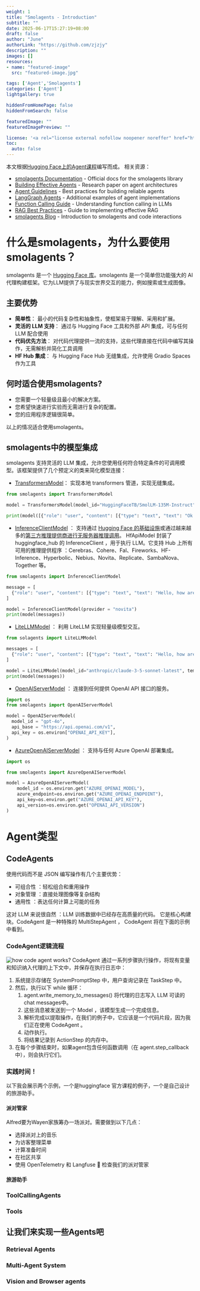 ```yaml
---
weight: 1
title: "Smolagents - Introduction"
subtitle: ""
date: 2025-06-17T15:27:19+08:00
draft: false
author: "June"
authorLink: "https://github.com/zjzjy"
description: ""
images: []
resources:
- name: "featured-image"
  src: "featured-image.jpg"

tags: ['Agent','Smolagents']
categories: ['Agent']
lightgallery: true

hiddenFromHomePage: false
hiddenFromSearch: false

featuredImage: ""
featuredImagePreview: ""

license: '<a rel="license external nofollow noopener noreffer" href="https://creativecommons.org/licenses/by-nc/4.0/" target="_blank">CC BY-NC 4.0</a>'
toc:
  auto: false
---
```

本文根据[Hugging Face上的Agent课程](https://huggingface.co/learn/agents-course/unit2/smolagents/introduction)编写而成。
相关资源：
- [smolagents Documentation](https://huggingface.co/docs/smolagents) - Official docs for the smolagents library
- [Building Effective Agents](https://www.anthropic.com/engineering/building-effective-agents) - Research paper on agent architectures
- [Agent Guidelines](https://huggingface.co/docs/smolagents/tutorials/building_good_agents) - Best practices for building reliable agents
- [LangGraph Agents](https://langchain-ai.github.io/langgraph/) - Additional examples of agent implementations
- [Function Calling Guide](https://platform.openai.com/docs/guides/function-calling?api-mode=chat) - Understanding function calling in LLMs
- [RAG Best Practices](https://www.pinecone.io/learn/retrieval-augmented-generation/) - Guide to implementing effective RAG
- [smolagents Blog](https://huggingface.co/blog/smolagents) - Introduction to smolagents and code interactions
# 什么是smolagents，为什么要使用smolagents？
smolagents 是一个 [Hugging Face 库](https://github.com/huggingface/smolagents)。smolagents 是一个简单但功能强大的 AI 代理构建框架。它为LLM提供了与现实世界交互的能力，例如搜索或生成图像。
## 主要优势
+ **简单性**： 最小的代码复杂性和抽象性，使框架易于理解、采用和扩展。
+ **灵活的 LLM 支持**： 通过与 Hugging Face 工具和外部 API 集成，可与任何 LLM 配合使用
+ **代码优先方法**： 对代码代理提供一流的支持，这些代理直接在代码中编写其操作，无需解析并简化工具调用
+ **HF Hub 集成**： 与 Hugging Face Hub 无缝集成，允许使用 Gradio Spaces 作为工具
## 何时适合使用smolagents?
- 您需要一个轻量级且最小的解决方案。
- 您希望快速进行实验而无需进行复杂的配置。
- 您的应用程序逻辑很简单。

以上的情况适合使用smolagents。

## smolagents中的模型集成
smolagents 支持灵活的 LLM 集成，允许您使用任何符合特定条件的可调用模型。该框架提供了几个预定义的类来简化模型连接：
- [TransformersModel](https://huggingface.co/docs/smolagents/main/en/reference/models#smolagents.TransformersModel)： 实现本地 transformers 管道，实现无缝集成。
```python
from smolagents import TransformersModel

model = TransformersModel(model_id="HuggingFaceTB/SmolLM-135M-Instruct")

print(model([{"role": "user", "content": [{"type": "text", "text": "Ok!"}]}], stop_sequences=["great"]))
```
- [InferenceClientModel](https://huggingface.co/docs/smolagents/main/en/reference/models#smolagents.InferenceClientModel) ： 支持通过 [Hugging Face 的基础设施](https://huggingface.co/docs/huggingface_hub/main/en/guides/inference)或通过越来越多的[第三方推理提供商进行无服务器推理调用](https://huggingface.co/docs/huggingface_hub/main/en/guides/inference#supported-providers-and-tasks)。
HfApiModel 封装了 huggingface_hub 的 InferenceClient ，用于执行 LLM。它支持 Hub 上所有可用的推理提供程序 ：Cerebras、Cohere、Fal、Fireworks、HF-Inference、Hyperbolic、Nebius、Novita、Replicate、SambaNova、Together 等。
```python
from smolagents import InferenceClientModel

message = [
  {"role": "user", "content": [{"type": "text", "text": "Hello, how are you?"}]}
]

model = InferenceClientModel(provider = "novita")
print(model(messages))
```
- [LiteLLMModel](https://huggingface.co/docs/smolagents/main/en/reference/models#smolagents.LiteLLMModel) ： 利用 LiteLLM 实现轻量级模型交互。
```python
from solagents import LiteLLMModel

messages = [
  {"role": "user", "content": [{"type": "text", "text": "Hello, how are you?"}]}
]

model = LiteLLMModel(model_id="anthropic/claude-3-5-sonnet-latest", temperature=0.2, max_tokens=10)
print(model(messages))
```
- [OpenAIServerModel](https://huggingface.co/docs/smolagents/main/en/reference/models#smolagents.OpenAIServerModel) ： 连接到任何提供 OpenAI API 接口的服务。
```python
import os
from smolagents import OpenAIServerModel

model = OpenAIServerModel(
  model_id = "gpt-4o",
  api_base = "https://api.openai.com/v1",
  api_key = os.environ["OPENAI_API_KEY"],
)
```
- [AzureOpenAIServerModel](https://huggingface.co/docs/smolagents/main/en/reference/models#smolagents.AzureOpenAIServerModel) ： 支持与任何 Azure OpenAI 部署集成。
```python
import os

from smolagents import AzureOpenAIServerModel

model = AzureOpenAIServerModel(
    model_id = os.environ.get("AZURE_OPENAI_MODEL"),
    azure_endpoint=os.environ.get("AZURE_OPENAI_ENDPOINT"),
    api_key=os.environ.get("AZURE_OPENAI_API_KEY"),
    api_version=os.environ.get("OPENAI_API_VERSION")    
)
```
# Agent类型 
## CodeAgents
使用代码而不是 JSON 编写操作有几个主要优势：
- 可组合性 ：轻松组合和重用操作
- 对象管理 ：直接处理图像等复杂结构
- 通用性 ：表达任何计算上可能的任务

这对 LLM 来说很自然 ：LLM 训练数据中已经存在高质量的代码。
它是核心构建块。CodeAgent 是一种特殊的 MultiStepAgent ， CodeAgent 将在下面的示例中看到。

### CodeAgent逻辑流程
![how code agent works?](images/codeagent_run.png)
CodeAgent 通过一系列步骤执行操作，将现有变量和知识纳入代理的上下文中，并保存在执行日志中：
1. 系统提示存储在 SystemPromptStep 中，用户查询记录在 TaskStep 中。
2. 然后，执行以下 while 循环：
   1. agent.write_memory_to_messages() 将代理的日志写入 LLM 可读的chat messages中。
   2. 这些消息被发送到一个 Model ，该模型生成一个完成信息。
   3. 解析完成以提取操作，在我们的例子中，它应该是一个代码片段，因为我们正在使用 CodeAgent 。
   4. 动作执行。
   5. 将结果记录到 ActionStep 的内存中。
3. 在每个步骤结束时，如果agent包含任何函数调用（在 agent.step_callback 中），则会执行它们。   
### 实践时间！
以下我会展示两个示例，一个是huggingface 官方课程的例子，一个是自己设计的旅游助手。
#### 派对管家
Alfred要为Wayen家族筹办一场派对。需要做到以下几点：

- 选择派对上的音乐
- 为访客整理菜单
- 计算准备时间
- 在社区共享
- 使用 OpenTelemetry 和 Langfuse 📡 检查我们的派对管家

#### 旅游助手
### ToolCallingAgents

### Tools

## 让我们来实现一些Agents吧
### Retrieval Agents
### Multi-Agent System
### Vision and Browser agents